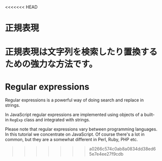 <<<<<<< HEAD
# 正規表現

正規表現は文字列を検索したり置換するための強力な方法です。
=======
# Regular expressions

Regular expressions is a powerful way of doing search and replace in strings.

In JavaScript regular expressions are implemented using objects of a built-in `RegExp` class and integrated with strings.

Please note that regular expressions vary between programming languages. In this tutorial we concentrate on JavaScript. Of course there's a lot in common, but they are a somewhat different in Perl, Ruby, PHP etc.
>>>>>>> a0266c574c0ab8a0834dd38ed65e7e4ee27f9cdb
